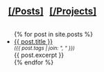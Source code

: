 <h2 style="display: inline-block; margin-left: 10px"><a href="/posts">[/Posts]</a></h2>
<h2 style="display: inline-block; margin-left: 10px"><a href="/projects">[/Projects]</a></h2>
<ul>
  {% for post in site.posts %}
    <li>
      <a href="{{ post.url }}">{{ post.title }}</a>
      <small style="display: block; font-style: italic">
        ({{ post.tags | join: ", " }})
      </small>
      <div>{{ post.excerpt }}</div>
    </li>
  {% endfor %}
</ul>
